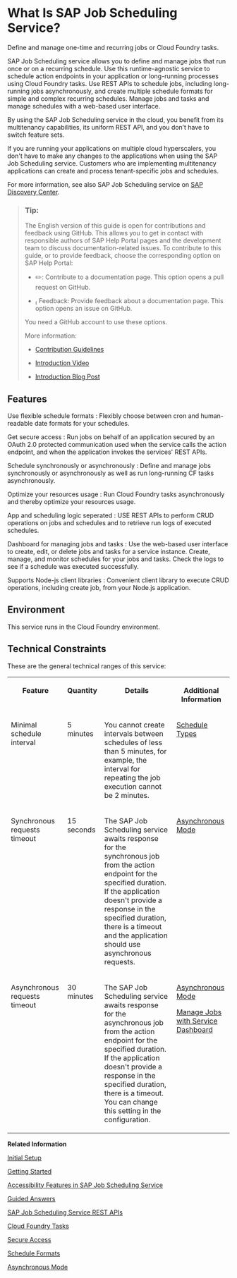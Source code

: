 <!-- loio22c2df4d22cb4a05af4c9502a67597ae -->

<link rel="stylesheet" type="text/css" href="css/sap-icons.css"/>

# What Is SAP Job Scheduling Service?

Define and manage one-time and recurring jobs or Cloud Foundry tasks.

SAP Job Scheduling service allows you to define and manage jobs that run once or on a recurring schedule. Use this runtime-agnostic service to schedule action endpoints in your application or long-running processes using Cloud Foundry tasks. Use REST APIs to schedule jobs, including long-running jobs asynchronously, and create multiple schedule formats for simple and complex recurring schedules. Manage jobs and tasks and manage schedules with a web-based user interface.

By using the SAP Job Scheduling service in the cloud, you benefit from its multitenancy capabilities, its uniform REST API, and you don’t have to switch feature sets.

If you are running your applications on multiple cloud hyperscalers, you don't have to make any changes to the applications when using the SAP Job Scheduling service. Customers who are implementing multitenancy applications can create and process tenant-specific jobs and schedules.

For more information, see also SAP Job Scheduling service on [SAP Discovery Center](https://discovery-center.cloud.sap/serviceCatalog/job-scheduling-service?service_plan=standard&region=all&commercialModel=cloud).

> ### Tip:  
> The English version of this guide is open for contributions and feedback using GitHub. This allows you to get in contact with responsible authors of SAP Help Portal pages and the development team to discuss documentation-related issues. To contribute to this guide, or to provide feedback, choose the corresponding option on SAP Help Portal:
> 
> -   :pencil2:: Contribute to a documentation page. This option opens a pull request on GitHub.
> 
> -   <span class="SAP-icons"></span> Feedback: Provide feedback about a documentation page. This option opens an issue on GitHub.
> 
> 
> You need a GitHub account to use these options.
> 
> More information:
> 
> -   [Contribution Guidelines](https://help.sap.com/docs/open-documentation-initiative/contribution-guidelines/readme.html)
> 
> -   [Introduction Video](https://www.youtube.com/watch?v=WJ0oarMlVW4)
> 
> -   [Introduction Blog Post](https://blogs.sap.com/2021/11/29/sap-btp-documentation-goes-github-new-collaboration-process/)



<a name="loio22c2df4d22cb4a05af4c9502a67597ae__section_o3j_hhf_ynb"/>

## Features

  Use flexible schedule formats 
 :   Flexibly choose between cron and human-readable date formats for your schedules.

   Get secure access 
 :   Run jobs on behalf of an application secured by an OAuth 2.0 protected communication used when the service calls the action endpoint, and when the application invokes the services' REST APIs.

   Schedule synchronously or asynchronously 
 :   Define and manage jobs synchronously or asynchronously as well as run long-running CF tasks asynchronously.

   Optimize your resources usage 
 :   Run Cloud Foundry tasks asynchronously and thereby optimize your resources usage.

   App and scheduling logic seperated 
 :   USE REST APIs to perform CRUD operations on jobs and schedules and to retrieve run logs of executed schedules.

   Dashboard for managing jobs and tasks 
 :   Use the web-based user interface to create, edit, or delete jobs and tasks for a service instance. Create, manage, and monitor schedules for your jobs and tasks. Check the logs to see if a schedule was executed successfully.

   Supports Node-js client libraries 
 :   Convenient client library to execute CRUD operations, including create job, from your Node.js application.

 

<a name="loio22c2df4d22cb4a05af4c9502a67597ae__section_n3j_hhf_ynb"/>

## Environment

This service runs in the Cloud Foundry environment.



<a name="loio22c2df4d22cb4a05af4c9502a67597ae__section_cdq_wm5_prb"/>

## Technical Constraints

These are the general technical ranges of this service:


<table>
<tr>
<th valign="top">

Feature



</th>
<th valign="top">

Quantity



</th>
<th valign="top">

Details



</th>
<th valign="top">

Additional Information



</th>
</tr>
<tr>
<td valign="top">

Minimal schedule interval



</td>
<td valign="top">

5 minutes



</td>
<td valign="top">

You cannot create intervals between schedules of less than 5 minutes, for example, the interval for repeating the job execution cannot be 2 minutes.



</td>
<td valign="top">

[Schedule Types](20---Concepts/schedule-types-9cf8c14.md#loio9cf8c14da0144c84aac628dc56b00ffd)



</td>
</tr>
<tr>
<td valign="top">

Synchronous requests timeout



</td>
<td valign="top">

15 seconds



</td>
<td valign="top">

The SAP Job Scheduling service awaits response for the synchronous job from the action endpoint for the specified duration. If the application doesn't provide a response in the specified duration, there is a timeout and the application should use asynchronous requests.



</td>
<td valign="top">

[Asynchronous Mode](20---Concepts/asynchronous-mode-d9fd81c.md)



</td>
</tr>
<tr>
<td valign="top">

Asynchronous requests timeout



</td>
<td valign="top">

30 minutes



</td>
<td valign="top">

The SAP Job Scheduling service awaits response for the asynchronous job from the action endpoint for the specified duration. If the application doesn't provide a response in the specified duration, there is a timeout. You can change this setting in the configuration.



</td>
<td valign="top">

[Asynchronous Mode](20---Concepts/asynchronous-mode-d9fd81c.md)

[Manage Jobs with Service Dashboard](40---Using-JOB-SCHDULR-TITLE/manage-jobs-with-service-dashboard-132fd06.md)



</td>
</tr>
</table>

**Related Information**  


[Initial Setup](initial-setup-0adb655.md "You can get started with the SAP Job Scheduling service using the standard procedures for the Cloud Foundry environment.")

[Getting Started](30---Getting-Started/getting-started-02e4e8b.md "Once you've completed the initial setup for SAP Job Scheduling service, to use the service you create a service instance and bind it to your application.")

[Accessibility Features in SAP Job Scheduling Service](accessibility-features-in-sap-job-scheduling-service-12aa90f.md "To optimize your experience of SAP Job Scheduling service, SAP Business Technology Platform (SAP BTP) provides features and settings that help you use the software efficiently.")

[Guided Answers](https://ga.support.sap.com/dtp/viewer/#/tree/2797/actions/40871)

[SAP Job Scheduling Service REST APIs](40---Using-JOB-SCHDULR-TITLE/sap-job-scheduling-service-rest-apis-c513d2d.md "Use SAP Job Scheduling service REST APIs to create, manage, and monitor jobs and job schedules.")

[Cloud Foundry Tasks](https://docs.cloudfoundry.org/devguide/using-tasks.html#run-tasks)

[Secure Access](50---Security/secure-access-745ca50.md "The SAP Job Scheduling service provides options to secure job actions with action endpoints as well as to secure Cloud Foundry tasks.")

[Schedule Formats](20---Concepts/schedule-formats-54615f0.md#loio54615f087cca45c48f81ce4967c6f7f3 "The SAP Job Scheduling service supports several scheduling formats.")

[Asynchronous Mode](20---Concepts/asynchronous-mode-d9fd81c.md "The SAP Job Scheduling service executes jobs that support action endpoints in a synchronous mode or in an asynchronous (or batch) mode.")

